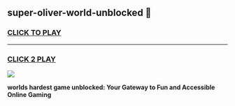 
## super-oliver-world-unblocked 👋
<h3>
<a href="https://premium.freeplayer.one?title=super-oliver-world-unblocked&ref=14F">CLICK TO PLAY</a></h3>
<hr>

<h3>
<a href="https://premium.freeplayer.one?title=super-oliver-world-unblocked&ref=14F">CLICK 2 PLAY</a>
  
</h3>

<a href="https://premium.freeplayer.one?title=super-oliver-world-unblocked&ref=12F/"><img src="https://clearcache.store/games.png"></a>


**worlds hardest game unblocked: Your Gateway to Fun and Accessible Online Gaming**
